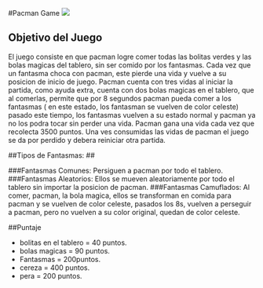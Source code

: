 #Pacman Game 
   ![](https://upload.wikimedia.org/wikipedia/commons/thumb/2/26/Pacman_HD.png/240px-Pacman_HD.png)  

## Objetivo del Juego ##

El juego consiste en que pacman logre comer todas las bolitas verdes y las bolas magicas del tablero, sin ser comido por los fantasmas.
Cada vez que un fantasma choca con pacman, este pierde una vida y vuelve a su posicion de inicio de juego.
Pacman cuenta con tres vidas al iniciar la partida, como ayuda extra, cuenta con dos bolas magicas en el tablero, que al comerlas, permite que por 8 segundos pacman pueda comer a los fantasmas ( en este estado, los fantasman se vuelven de color celeste) pasado este tiempo, los fantasmas vuelven a su estado normal y pacman ya no los podra tocar sin perder una vida.
Pacman gana una vida cada vez que recolecta 3500 puntos.
Una ves consumidas las vidas de pacman el juego se da por perdido y debera reiniciar otra partida.

##Tipos de Fantasmas: ##

###Fantasmas Comunes: 
Persiguen a pacman por todo el tablero.
###Fantasmas Aleatorios: 
Ellos se mueven aleatoriamente por todo el tablero sin importar la posicion de pacman. 
###Fantasmas Camuflados:
Al comer, pacman, la bola magica, ellos se transforman en comida para pacman y se vuelven de color celeste, pasados los 8s, vuelven a perseguir a pacman, pero no vuelven a su color original, quedan de color celeste.

##Puntaje

- bolitas en el tablero = 40 puntos.
- bolas magicas = 90 puntos.
- Fantasmas = 200puntos.
- cereza = 400 puntos.
- pera = 200 puntos.
